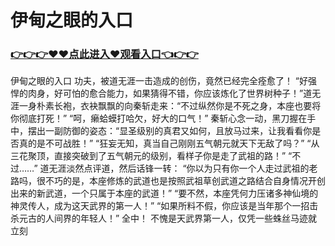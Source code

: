 # 伊甸之眼的入口

### <a href="https://github.com/haivs/yaos/issues/1">👉👉👉♥♥点此进入♥观看入口👈👉👉</a>

伊甸之眼的入口
 功夫，被道无涯一击造成的创伤，竟然已经完全痊愈了！
    “好强悍的肉身，好可怕的愈合能力，如果猜得不错，你应该炼化了世界树种子！”道无涯一身朴素长袍，衣袂飘飘的向秦斩走来：“不过纵然你是不死之身，本座也要将你彻底打死！”
    “呵，癞蛤蟆打哈欠，好大的口气！”
    秦斩心念一动，黑刀握在手中，摆出一副防御的姿态：“显圣级别的真君又如何，且放马过来，让我看看你是否真的是不可战胜！”
    “狂妄无知，真当自己刚刚五气朝元就天下无敌了吗？”
    “从三花聚顶，直接突破到了五气朝元的级别，看样子你是走了武祖的路！”
    “不过……”
    道无涯淡然点评道，然后话锋一转：
    “你以为只有你一个人走过武祖的老路吗，很不巧的是，本座修炼的武道也是按照武祖草创武道之路结合自身情况开创出来的新武道，一个只属于本座的武道！”
    “要不然，本座凭何力压诸多神仙境的神灵传人，成为这天武界的第一人！”
    “如果所料不假，你应该是当年那个一招击杀元古的人间界的年轻人！”
    全中！
    不愧是天武界第一人，仅凭一些蛛丝马迹就立刻
